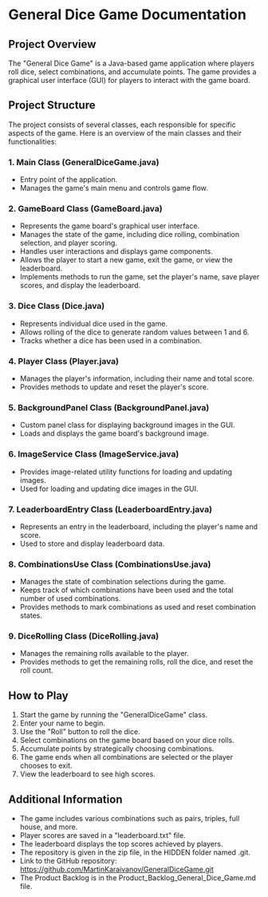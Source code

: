 # General Dice Game Documentation

## Project Overview

The "General Dice Game" is a Java-based game application where players roll dice, select combinations, and accumulate points. The game provides a graphical user interface (GUI) for players to interact with the game board.

## Project Structure

The project consists of several classes, each responsible for specific aspects of the game. Here is an overview of the main classes and their functionalities:

### 1. Main Class (GeneralDiceGame.java)

- Entry point of the application.
- Manages the game's main menu and controls game flow.

### 2. GameBoard Class (GameBoard.java)

- Represents the game board's graphical user interface.
- Manages the state of the game, including dice rolling, combination selection, and player scoring.
- Handles user interactions and displays game components.
- Allows the player to start a new game, exit the game, or view the leaderboard.
- Implements methods to run the game, set the player's name, save player scores, and display the leaderboard.

### 3. Dice Class (Dice.java)

- Represents individual dice used in the game.
- Allows rolling of the dice to generate random values between 1 and 6.
- Tracks whether a dice has been used in a combination.

### 4. Player Class (Player.java)

- Manages the player's information, including their name and total score.
- Provides methods to update and reset the player's score.

### 5. BackgroundPanel Class (BackgroundPanel.java)

- Custom panel class for displaying background images in the GUI.
- Loads and displays the game board's background image.

### 6. ImageService Class (ImageService.java)

- Provides image-related utility functions for loading and updating images.
- Used for loading and updating dice images in the GUI.

### 7. LeaderboardEntry Class (LeaderboardEntry.java)

- Represents an entry in the leaderboard, including the player's name and score.
- Used to store and display leaderboard data.

### 8. CombinationsUse Class (CombinationsUse.java)

- Manages the state of combination selections during the game.
- Keeps track of which combinations have been used and the total number of used combinations.
- Provides methods to mark combinations as used and reset combination states.

### 9. DiceRolling Class (DiceRolling.java)

- Manages the remaining rolls available to the player.
- Provides methods to get the remaining rolls, roll the dice, and reset the roll count.

## How to Play

1. Start the game by running the "GeneralDiceGame" class.
2. Enter your name to begin.
3. Use the "Roll" button to roll the dice.
4. Select combinations on the game board based on your dice rolls.
5. Accumulate points by strategically choosing combinations.
6. The game ends when all combinations are selected or the player chooses to exit.
7. View the leaderboard to see high scores.

## Additional Information

- The game includes various combinations such as pairs, triples, full house, and more.
- Player scores are saved in a "leaderboard.txt" file.
- The leaderboard displays the top scores achieved by players.
- The repository is given in the zip file, in the HIDDEN folder named .git.
- Link to the GitHub repository: https://github.com/MartinKaraivanov/GeneralDiceGame.git
- The Product Backlog is in the Product_Backlog_General_Dice_Game.md file.